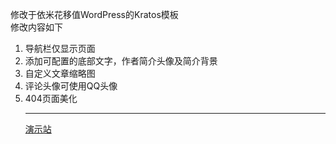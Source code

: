 修改于依米花移值WordPress的Kratos模板  
修改内容如下  
1. 导航栏仅显示页面
2. 添加可配置的底部文字，作者简介头像及简介背景
3. 自定义文章缩略图
4. 评论头像可使用QQ头像  
5. 404页面美化
    ___
   [演示站](https://www.chengzhi233.cn/)